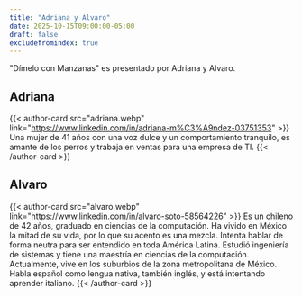 ```yaml
---
title: "Adriana y Alvaro"
date: 2025-10-15T09:00:00-05:00
draft: false
excludefromindex: true
---
```


"Dímelo con Manzanas" es presentado por Adriana y Alvaro.

## Adriana

{{< author-card src="adriana.webp" link="https://www.linkedin.com/in/adriana-m%C3%A9ndez-03751353" >}}
Una mujer de 41 años con una voz dulce y un comportamiento tranquilo, es amante de los perros y trabaja en ventas para una empresa de TI.
{{< /author-card >}}

## Alvaro

{{< author-card src="alvaro.webp" link="https://www.linkedin.com/in/alvaro-soto-58564226" >}}
Es un chileno de 42 años, graduado en ciencias de la computación. Ha vivido en México la mitad de su vida, por lo que su acento es una mezcla. Intenta hablar de forma neutra para ser entendido en toda América Latina. Estudió ingeniería de sistemas y tiene una maestría en ciencias de la computación. Actualmente, vive en los suburbios de la zona metropolitana de México. Habla español como lengua nativa, también inglés, y está intentando aprender italiano.
{{< /author-card >}}


